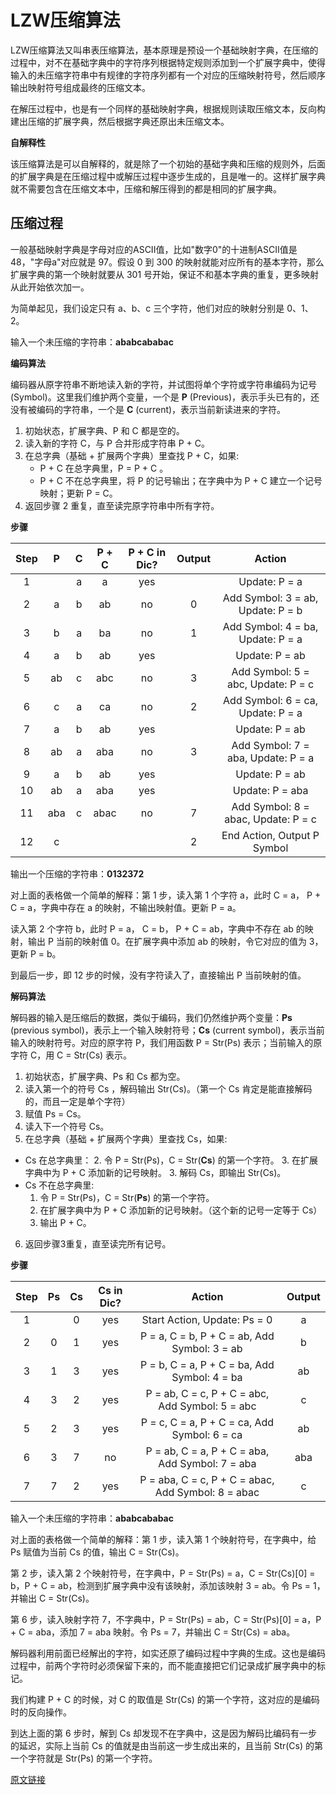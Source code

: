 # LZW压缩算法

LZW压缩算法又叫串表压缩算法，基本原理是预设一个基础映射字典，在压缩的过程中，对不在基础字典中的字符序列根据特定规则添加到一个扩展字典中，使得输入的未压缩字符串中有规律的字符序列都有一个对应的压缩映射符号，然后顺序输出映射符号组成最终的压缩文本。

在解压过程中，也是有一个同样的基础映射字典，根据规则读取压缩文本，反向构建出压缩的扩展字典，然后根据字典还原出未压缩文本。

**自解释性**

该压缩算法是可以自解释的，就是除了一个初始的基础字典和压缩的规则外，后面的扩展字典是在压缩过程中或解压过程中逐步生成的，且是唯一的。这样扩展字典就不需要包含在压缩文本中，压缩和解压得到的都是相同的扩展字典。

## 压缩过程

一般基础映射字典是字母对应的ASCII值，比如"数字0"的十进制ASCII值是 48，"字母a"对应就是 97。假设 0 到 300 的映射就能对应所有的基本字符，那么扩展字典的第一个映射就要从 301 号开始，保证不和基本字典的重复，更多映射从此开始依次加一。

为简单起见，我们设定只有 a、b、c 三个字符，他们对应的映射分别是 0、1、2。

输入一个未压缩的字符串：**ababcababac**

**编码算法**

编码器从原字符串不断地读入新的字符，并试图将单个字符或字符串编码为记号 (Symbol)。这里我们维护两个变量，一个是 **P** (Previous)，表示手头已有的，还没有被编码的字符串，一个是 **C** (current)，表示当前新读进来的字符。

1. 初始状态，扩展字典、P 和 C 都是空的。 
2. 读入新的字符 C，与 P 合并形成字符串 P + C。 
3. 在总字典（基础 + 扩展两个字典）里查找 P + C，如果: 
	+ P + C 在总字典里，P = P + C 。
	+ P + C 不在总字典里，将 P 的记号输出；在字典中为 P + C 建立一个记号映射；更新 P = C。 
4. 返回步骤 2 重复，直至读完原字符串中所有字符。

**步骤**

| Step |  P   |  C   | P + C | P + C in Dic? | Output |               Action                |
| :--: | :--: | :--: | :---: | :-----------: | :----: | :---------------------------------: |
|  1   |      |  a   |   a   |      yes      |        |            Update: P = a            |
|  2   |  a   |  b   |  ab   |      no       |   0    |  Add Symbol: 3 = ab, Update: P = b  |
|  3   |  b   |  a   |  ba   |      no       |   1    |  Add Symbol: 4 = ba, Update: P = a  |
|  4   |  a   |  b   |  ab   |      yes      |        |           Update: P = ab            |
|  5   |  ab  |  c   |  abc  |      no       |   3    | Add Symbol: 5 = abc, Update: P = c  |
|  6   |  c   |  a   |  ca   |      no       |   2    |  Add Symbol: 6 = ca, Update: P = a  |
|  7   |  a   |  b   |  ab   |      yes      |        |           Update: P = ab            |
|  8   |  ab  |  a   |  aba  |      no       |   3    | Add Symbol: 7 = aba, Update: P = a  |
|  9   |  a   |  b   |  ab   |      yes      |        |           Update: P = ab            |
|  10  |  ab  |  a   |  aba  |      yes      |        |           Update: P = aba           |
|  11  | aba  |  c   | abac  |      no       |   7    | Add Symbol: 8 = abac, Update: P = c |
|  12  |  c   |      |       |               |   2    |     End Action, Output P Symbol     |

输出一个压缩的字符串：**0132372**

对上面的表格做一个简单的解释：第 1 步，读入第 1 个字符 a，此时 C =  a， P + C = a，字典中存在 a 的映射，不输出映射值。更新 P = a。

读入第 2 个字符 b，此时 P = a， C = b， P + C = ab，字典中不存在 ab 的映射，输出 P 当前的映射值 0。在扩展字典中添加 ab 的映射，令它对应的值为 3，更新 P = b。

到最后一步，即 12 步的时候，没有字符读入了，直接输出 P 当前映射的值。

**解码算法**

解码器的输入是压缩后的数据，类似于编码，我们仍然维护两个变量：**Ps** (previous symbol)，表示上一个输入映射符号；**Cs** (current symbol)，表示当前输入的映射符号。对应的原字符 P，我们用函数 P = Str(Ps) 表示；当前输入的原字符 C，用 C = Str(Cs) 表示。

1. 初始状态，扩展字典、Ps 和 Cs 都为空。
2. 读入第一个的符号 Cs ，解码输出 Str(Cs)。（第一个 Cs 肯定是能直接解码的，而且一定是单个字符）
3. 赋值 Ps = Cs。
4. 读入下一个符号 Cs。
5. 在总字典（基础 + 扩展两个字典）里查找 Cs，如果:
  + Cs 在总字典里：
    2. 令 P = Str(Ps)，C = Str(**Cs**) 的第一个字符。
    3. 在扩展字典中为 P + C 添加新的记号映射。
    3. 解码 Cs，即输出 Str(Cs)。
  + Cs 不在总字典里:
  	1. 令 P = Str(Ps)，C = Str(**Ps**) 的第一个字符。
  	2. 在扩展字典中为 P + C 添加新的记号映射。（这个新的记号一定等于 Cs）
  	3. 输出 P + C。
6. 返回步骤3重复，直至读完所有记号。

**步骤**

| Step |  Ps  |  Cs  | Cs  in Dic? |                       Action                       | Output |
| :--: | :--: | :--: | :---------: | :------------------------------------------------: | :----: |
|  1   |      |  0   |     yes     |            Start Action, Update: Ps = 0            |   a    |
|  2   |  0   |  1   |     yes     |    P = a, C = b, P + C = ab, Add Symbol: 3 = ab    |   b    |
|  3   |  1   |  3   |     yes     |    P = b, C = a, P + C = ba, Add Symbol: 4 = ba    |   ab   |
|  4   |  3   |  2   |     yes     |  P = ab, C = c, P + C = abc, Add Symbol: 5 = abc   |   c    |
|  5   |  2   |  3   |     yes     |    P = c, C = a, P + C = ca, Add Symbol: 6 = ca    |   ab   |
|  6   |  3   |  7   |     no      |  P = ab, C = a, P + C = aba, Add Symbol: 7 = aba   |  aba   |
|  7   |  7   |  2   |     yes     | P = aba, C = c, P + C = abac, Add Symbol: 8 = abac |   c    |

输入一个未压缩的字符串：**ababcababac**

对上面的表格做一个简单的解释：第 1 步，读入第 1 个映射符号，在字典中，给 Ps 赋值为当前 Cs 的值，输出 C = Str(Cs)。

第 2 步，读入第 2 个映射符号，在字典中，P = Str(Ps) = a，C = Str(Cs)[0] = b，P + C = ab，检测到扩展字典中没有该映射，添加该映射 3 = ab。令 Ps  = 1，并输出 C = Str(Cs)。

第 6 步，读入映射字符 7，不字典中，P = Str(Ps) = ab，C = Str(Ps)[0] = a，P + C = aba，添加 7 = aba 映射。令 Ps = 7，并输出 C = Str(Cs) = aba。

解码器利用前面已经解出的字符，如实还原了编码过程中字典的生成。这也是编码过程中，前两个字符时必须保留下来的，而不能直接把它们记录成扩展字典中的标记。

我们构建 P + C 的时候，对 C 的取值是 Str(Cs) 的第一个字符，这对应的是编码时的反向操作。

到达上面的第 6 步时，解到 Cs 却发现不在字典中，这是因为解码比编码有一步的延迟，实际上当前 Cs 的值就是由当前这一步生成出来的，且当前 Str(Cs) 的第一个字符就是 Str(Ps) 的第一个字符。

[原文链接](https://segmentfault.com/a/1190000011425787)